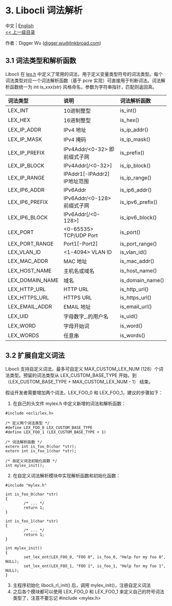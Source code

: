 # 3. Libocli 词法解析

中文 | [English](Lexical%20Parsing.md)
<br>
[<< 上一级目录](README.zh_CN.md)  

作者：Digger Wu (digger.wu@linkbroad.com)

## 3.1 词法类型和解析函数

Libocli 在 [lex.h](../src/lex.h) 中定义了常用的词法，用于定义变量类型符号的词法类型。每个词法类型对应一个词法解析函数（基于 pcre 实现）可直接用于判断词法。词法解析函数统一为 int is_xxx(str) 风格命名，参数为字符串指针，匹配则返回真。

| 词法类型 | 说明 | 词法解析函数 |
| :--- | :--- | :--- |
| LEX_INT | 10进制整型 | is_int() |
| LEX_HEX | 16进制整型 | is_hex() |
| LEX_IP_ADDR | IPv4 地址 | is_ip_addr() |
|	LEX_IP_MASK | IPv4 掩码 | is_ip_mask() |
| LEX_IP_PREFIX | IPv4Addr/<0-32> 即前缀式子网 | is_prefix() |
| LEX_IP_BLOCK | IPv4Addr[/<0-32>] | is_ip_block() |
| LEX_IP_RANGE | IPAddr1[-IPAddr2] IP地址范围 | is_ip_range() |
| LEX_IP6_ADDR | IPv6Addr | is_ip6_addr() |
|	LEX_IP6_PREFIX | IPv6Addr/<0-128> 前缀式子网 | is_ipv6_prefix() |
| LEX_IP6_BLOCK | IPv6Addr[/<0-128>] | is_ipv6_block() |
| LEX_PORT | <0-65535> TCP/UDP Port | is_port() |
|	LEX_PORT_RANGE | Port1[-Port2] | is_port_range() |
|	LEX_VLAN_ID | <1-4094> VLAN ID | is_vlan_id() |
|	LEX_MAC_ADDR | MAC 地址 | is_mac_addr() |
| LEX_HOST_NAME | 主机名或域名 | is_host_name() |
|	LEX_DOMAIN_NAME | 域名 | is_domain_name() |
| LEX_HTTP_URL | HTTP URL | is_http_url() |
| LEX_HTTPS_URL | HTTPS URL | is_https_url() |
| LEX_EMAIL_ADDR | EMAIL 地址 | is_email_url() |
| LEX_UID | 字母数字_.的用户名 | is_uid() |
| LEX_WORD | 字母开始词 | is_word() |
| LEX_WORDS | 任意串 | is_words() |

## 3.2 扩展自定义词法

Libocli 支持自定义词法，最多可自定义 MAX_CUSTOM_LEX_NUM (128）个词法类型。预留的词法类型从 LEX_CUSTOM_BASE_TYPE 开始，到 （LEX_CUSTOM_BASE_TYPE + MAX_CUSTOM_LEX_NUM - 1） 结束。

假设开发者需要增加两个词法，LEX_FOO_0 和 LEX_FOO_1，建议的步骤如下：

1. 在自己的头文件 mylex.h 中定义新增的词法和解析函数：
```
#include <ocli/lex.h>

/* 定义两个词法类型 */
#define LEX_FOO_0 LEX_CUSTOM_BASE_TYPE
#define LEX_FOO_1 (LEX_CUSTOM_BASE_TYPE + 1)

/* 词法解析函数 */
extern int is_foo_0(char *str);
extern int is_foo_1(char *str);

/* 自定义词法初始化函数 */
int mylex_init();
```

2. 在自定义词法解析模块中实现解析函数和初始化函数：
```
#include "mylex.h"

int is_foo_0(char *str)
{
        /* ... */
        return 1;
}

int is_foo_1(char *str)
{
        /* ... */
        return 1;
}

int mylex_init()
{
        set_lex_ent(LEX_FOO_0, "FOO 0", is_foo_0, "Help for my foo 0", NULL);
        set_lex_ent(LEX_FOO_1, "FOO 1", is_foo_1, "Help for my foo 1", NULL);
}
```

3. 主程序初始化 libocli_rl_init() 后，调用 mylex_init()，注册自定义词法
4. 之后各个模块都可以使用 LEX_FOO_0 和 LEX_FOO_1 来定义自己的符号词法类型了，注意不要忘记 #include <mylex.h>



